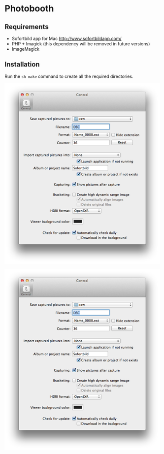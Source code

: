 # Photobooth


## Requirements

 * Sofortbild app for Mac http://www.sofortbildapp.com/
 * PHP + Imagick (this dependency will be removed in future versions)
 * ImageMagick


## Installation

Run the ```sh make``` command to create all the required directories.

![](https://github.com/justinrainbow/photobooth/raw/master/docs/images/sofortbild-preferences.png)

![](https://github.com/justinrainbow/photobooth/raw/master/docs/images/sofortbild-preferences.png)